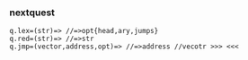 ### nextquest
~~~
q.lex=(str)=> //=>opt{head,ary,jumps}
q.red=(str)=> //=>str
q.jmp=(vector,address,opt)=> //=>address //vecotr >>> <<<
~~~
